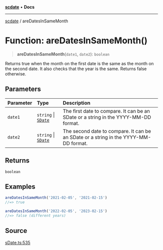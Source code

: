 [**scdate**](../README.md) • **Docs**

---

[scdate](../README.md) / areDatesInSameMonth

# Function: areDatesInSameMonth()

> **areDatesInSameMonth**(`date1`, `date2`): `boolean`

Returns true when the month on the first date is the same as the month on the
second date. It also checks that the year is the same. Returns false
otherwise.

## Parameters

| Parameter | Type                                       | Description                                                                          |
| :-------- | :----------------------------------------- | :----------------------------------------------------------------------------------- |
| `date1`   | `string` \| [`SDate`](../classes/SDate.md) | The first date to compare. It can be an SDate or a string in the YYYY-MM-DD format.  |
| `date2`   | `string` \| [`SDate`](../classes/SDate.md) | The second date to compare. It can be an SDate or a string in the YYYY-MM-DD format. |

## Returns

`boolean`

## Examples

```ts
areDatesInSameMonth('2021-02-05', '2021-02-15')
//=> true
```

```ts
areDatesInSameMonth('2022-02-05', '2023-02-15')
//=> false (different years)
```

## Source

[sDate.ts:535](https://github.com/ericvera/scdate/blob/main/src/sDate.ts#L535)
